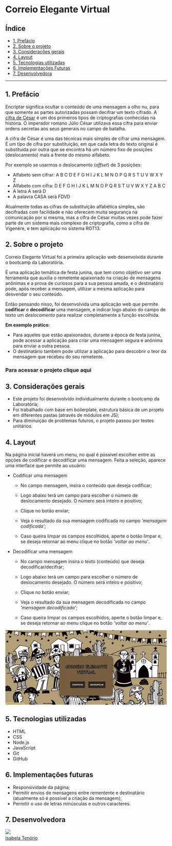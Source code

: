  # Correio Elegante Virtual

## Índice

* [1. Prefácio](#1-prefácio)
* [2. Sobre o projeto](#2-sobre-o-projeto)
* [3. Considerações gerais](#3-considerações-gerais)
* [4. Layout](#5-layout)
* [5. Tecnologias utilizadas](#5-tecnologias-utilizadas)
* [6. Implementações Futuras](#6-implementações-futuras)
* [7. Desenvolvedora](#7-desenvolvedora)

***

## 1. Prefácio

Encriptar significa ocultar o conteúdo de uma mensagem a olho nu,
para que somente as partes autorizadas possam decifrar um texto cifrado.
A [cifra de César](https://pt.wikipedia.org/wiki/Cifra_de_C%C3%A9sar)
é um dos primeiros tipos de criptografias conhecidas na história.
O imperador romano Júlio César utilizava essa cifra para enviar
ordens secretas aos seus generais no campo de batalha.

A cifra de César é uma das técnicas mais simples de cifrar uma mensagem. É um
tipo de cifra por substituição, em que cada letra do texto original é
substituida por outra que se encontra há um número fixo de posições
(deslocamento) mais a frente do mesmo alfabeto.

Por exemplo se usarmos o deslocamento (_offset_) de 3 posições:

* Alfabeto sem cifrar: A B C D E F G H I J K L M N O P Q R S T U V W X Y Z
* Alfabeto com cifra:  D E F G H I J K L M N O P Q R S T U V W X Y Z A B C
* A letra A será D
* A palavra CASA será FDVD

Atualmente todas as cifras de substituição alfabética simples, são decifradas
com facilidade e não oferecem muita segurança na comunicação por si mesma,
mas a cifra de César muitas vezes pode fazer parte de um sistema
mais complexo de criptografia, como
a cifra de Vigenère, e tem aplicação no sistema ROT13.

## 2. Sobre o projeto

Correio Elegante Virtual foi a primeira aplicação web desenvolvida durante o bootcamp da Laboratória. 

É uma aplicação temática de festa junina, que tem como objetivo ser uma ferramenta que auxilia o remetente apaixonado na criação de mensagens anônimas e a prova de curiosos para a sua pessoa amada, e o destinatário pode, após receber a mensagem, utilizar a mesma aplicação para desvendar o seu conteúdo. 

Então pensando nisso, foi desenvolvida uma aplicação web que permite **codificar** e **decodificar** uma mensagem, e indicar logo abaixo do campo de texto um *deslocamento* para realizar completamente a função escolhida.

**Em exemplo prático:**

* Para aqueles que estão apaixonados, durante a época de festa junina, pode acessar a aplicação para criar uma mensagem segura e anônima para enviar a outra pessoa.
* O destinatário também pode utilizar a aplicação para descobrir o teor da mensagem que recebeu do seu remetente.

### Para acessar o projeto clique aqui

## 3. Considerações gerais

* Este projeto foi desenvolvido individualmente durante o bootcamp da Laboratória;
* Foi trabalhado com base em boilerplate, estrutura básica de um projeto em diferentes pastas (através de módulos em JS);
* Para diminuição de problemas futuros, o projeto passou por testes unitários. 

## 4. Layout

Na página inicial haverá um menu, no qual é possível escolher entre as opções de codificar e decodificar uma mensagem. Feita a seleção, aparece uma interface que permite ao usuário:

* Codificar uma mensagem

  - No campo mensagem, insira o conteúdo que deseja codificar;

  - Logo abaixo terá um campo para escolher o número de deslocamento desejado. O número será inteiro e positivo; 

  - Clique no botão enviar;

  - Veja o resultado da sua mensagem codificada no campo *'mensagem codificada'*;

  - Caso queira limpar os campos escolhidos, aperte o botão limpar e, se deseja retornar ao menu clique no botão *'voltar ao menu'*.

* Decodificar uma mensagem

   - No campo mensagem insira o texto (conteúdo) que deseja decodificar/decifrar;

   - Logo abaixo terá um campo para escolher o número de deslocamento desejado. O número será inteiro e positivo;

   - Clique no botão enviar;

   - Veja o resultado da sua mensagem decodificada no campo *'mensagem decodificada'*;

   - Caso queira limpar os campos escolhidos, aperte o botão limpar e, se deseja retornar ao menu clique no botão *'voltar ao menu'*.

<p align="center">
<img src="./src/image/correioElegante.gif">
</p>

## 5. Tecnologias utilizadas

* HTML
* CSS
* Node.js
* JavaScript
* Git
* GitHub

## 6. Implementações futuras

* Responsividade da página;
* Permitir envios de mensagens entre rementente e destinatário (atualmente só é possível a criação da mensagem); 
* Permitir o uso de letras minúsculas e outros caracteres.

## 7. Desenvolvedora

<img loading="lazy" src="https://avatars.githubusercontent.com/u/117682146?s=400&u=fb1bd6336cde2b5f4c0fd922206c20e89804b67b&v=4" width=115><br>
[Isabela Tenório](https://github.com/belatenorio)




